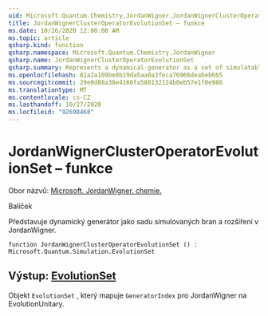 ```yaml
---
uid: Microsoft.Quantum.Chemistry.JordanWigner.JordanWignerClusterOperatorEvolutionSet
title: JordanWignerClusterOperatorEvolutionSet – funkce
ms.date: 10/26/2020 12:00:00 AM
ms.topic: article
qsharp.kind: function
qsharp.namespace: Microsoft.Quantum.Chemistry.JordanWigner
qsharp.name: JordanWignerClusterOperatorEvolutionSet
qsharp.summary: Represents a dynamical generator as a set of simulatable gates and an expansion in the JordanWigner basis.
ms.openlocfilehash: 81a2a109be0b19da5aa0a3feca76966deabeb665
ms.sourcegitcommit: 29e0d88a30e4166fa580132124b0eb57e1f0e986
ms.translationtype: MT
ms.contentlocale: cs-CZ
ms.lasthandoff: 10/27/2020
ms.locfileid: "92698468"
---
```

# <a name="jordanwignerclusteroperatorevolutionset-function"></a>JordanWignerClusterOperatorEvolutionSet – funkce

Obor názvů: [Microsoft. JordanWigner. chemie.](xref:Microsoft.Quantum.Chemistry.JordanWigner)

Balíček [](https://nuget.org/packages/)


Představuje dynamický generátor jako sadu simulovaných bran a rozšíření v JordanWigner.

```qsharp
function JordanWignerClusterOperatorEvolutionSet () : Microsoft.Quantum.Simulation.EvolutionSet
```


## <a name="output--evolutionset"></a>Výstup: [EvolutionSet](xref:Microsoft.Quantum.Simulation.EvolutionSet)

Objekt `EvolutionSet` , který mapuje `GeneratorIndex` pro JordanWigner na EvolutionUnitary.